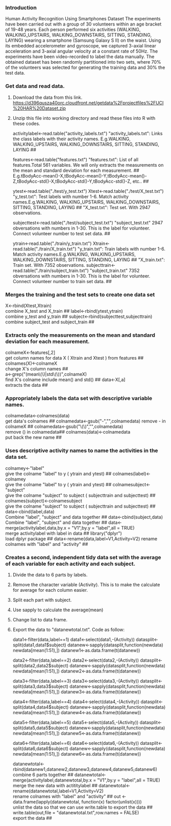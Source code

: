 ### Introduction

Human Activity Recognition Using Smartphones Dataset
The experiments have been carried out with a group of 30 volunteers within an age bracket of 19-48 years. 
Each person performed six activities (WALKING, WALKING_UPSTAIRS, WALKING_DOWNSTAIRS, SITTING, STANDING, LAYING) wearing a smartphone (Samsung Galaxy S II) on the waist. 
Using its embedded accelerometer and gyroscope, we captured 3-axial linear acceleration and 3-axial angular velocity at a constant rate of 50Hz. 
The experiments have been video-recorded to label the data manually. 
The obtained dataset has been randomly partitioned into two sets, where 70% of the volunteers was selected for generating the training data and 30% the test data. 

### Get data and read data.

1. Download the data from this link.
   https://d396qusza40orc.cloudfront.net/getdata%2Fprojectfiles%2FUCI%20HAR%20Dataset.zip

2. Unzip this file into working directory and read these files into R with these codes.
   
   activitylabel<-read.table("activity_labels.txt") 
   "activity_labels.txt": Links the class labels with their activity names. E.g.WALKING, WALKING_UPSTAIRS, WALKING_DOWNSTAIRS, SITTING, STANDING, LAYING ##
   
   features<-read.table("features.txt")
   "features.txt": List of all features.Total 561 variables. We will only extracts the measurements on the mean and standard deviation for each measurement. ## 
   E.g.tBodyAcc-mean()-X,tBodyAcc-mean()-Y,tBodyAcc-mean()-Z,tBodyAcc-std()-X,tBodyAcc-std()-Y,tBodyAcc-std()-Z, etc.. ##
   
   ytest<-read.table("./test/y_test.txt")
   Xtest<-read.table("./test/X_test.txt")
   "y_test.txt": Test labels with number 1-6. Match activity names.E.g.WALKING, WALKING_UPSTAIRS, WALKING_DOWNSTAIRS, SITTING, STANDING, LAYING ## 
   "X_test.txt": Test set. With 2947 observations.
   
   subjecttest<-read.table("./test/subject_test.txt")
   "subject_test.txt" 2947 obversations with numbers in 1-30. This is the label for volunteer. Connect volunteer number to test set data. ##  
   
   ytrain<-read.table("./train/y_train.txt")
   Xtrain<-read.table("./train/X_train.txt")
   "y_train.txt": Train labels with number 1-6. Match activity names.E.g.WALKING, WALKING_UPSTAIRS, WALKING_DOWNSTAIRS, SITTING, STANDING, LAYING ## 
   "X_train.txt": Train set. With 7352 observations.
   subjecttrain<-read.table("./train/subject_train.txt")
   "subject_train.txt"  7352 obversations with numbers in 1-30. This is the label for volunteer. Connect volunteer number to train set data. ## 

### Merges the training and the test sets to create one data set
   
   X<-rbind(Xtest,Xtrain)                   
   combine X_test and X_train ##
   label<-rbind(ytest,ytrain)               
   combine y_test and y_train ##
   subject<-rbind(subjecttest,subjecttrain) 
   combine subject_test and subject_train ##

### Extracts only the measurements on the mean and standard deviation for each measurement.

   colnameX<-features[,2]                           
   get column names for data X ( Xtrain and Xtest ) from features ##
   colnames(X)<-colnameX                            
   change X's column names ##   
   a<-grep("(mean\\(\\)|std\\(\\))",colnameX)       
   find X's colname include mean() and std() ## 
   data<-X[,a]                                      
   extracts the data ## 

### Appropriately labels the data set with descriptive variable names.
   
   colnamedata<-colnames(data)           
   get data's colnames ##
   colnamedata<-gsub("-","",colnamedata) 
   remove - in colnameX ##
   colnamedata<-gsub("\\(\\)","",colnamedata)  
   remove () in colnamedata##
   colnames(data)<-colnamedata          
   put back the new name ##
   

### Uses descriptive activity names to name the activities in the data set.

   colnamey<-"label"                      
   give the colname "label" to y ( ytrain and ytest) ##
   colnames(label)<-colnamey              
   give the colname "label" to y ( ytrain and ytest) ##
   colnamesubject<-"subject"              
   give the colname "subject" to subject ( subjecttrain and subjecttest) ##
   colnames(subject)<-colnamesubject      
   give the colname "subject" to subject ( subjecttrain and subjecttest) ##   
   data<-cbind(label,data)                
   Combine "label", "subject" and data together ##
   data<-cbind(subject,data)              
   Combine "label", "subject" and data together ##
   data<-merge(activitylabel,data,by.x = "V1",by.y = "label",all = TRUE)  
   merge activitylabel with label in data ##
   library("dplyr")                       
   load dplyr package ## 
   data<-rename(data,label=V1,Activity=V2)
   rename colnames with "label" and "activity" ## 

### Creates a second, independent tidy data set with the average of each variable for each activity and each subject. 

1. Divide the data to 6 parts by labels.
2. Remove the character variable (Activity). This is to make the calculate for average for each column easier.    
3. Split each part with subject.
4. Use sapply to calculate the average(mean)
5. Change list to data frame. 
6. Export the data to "datanewtotal.txt". Code as follow:

   data1<-filter(data,label==1)
   data1<-select(data1,-(Activity))
   datasplit<-split(data1,data1$subject)
   datanew<-sapply(datasplit,function(newdata) newdata[mean(1:51),]) 
   datanew1<-as.data.frame(t(datanew))

   data2<-filter(data,label==2)
   data2<-select(data2,-(Activity))
   datasplit<-split(data2,data2$subject)
   datanew<-sapply(datasplit,function(newdata) newdata[mean(1:51),]) 
   datanew2<-as.data.frame(t(datanew))

   data3<-filter(data,label==3)
   data3<-select(data3,-(Activity))
   datasplit<-split(data3,data3$subject)
   datanew<-sapply(datasplit,function(newdata) newdata[mean(1:51),]) 
   datanew3<-as.data.frame(t(datanew))

   data4<-filter(data,label==4)
   data4<-select(data4,-(Activity))
   datasplit<-split(data4,data4$subject)
   datanew<-sapply(datasplit,function(newdata) newdata[mean(1:51),]) 
   datanew4<-as.data.frame(t(datanew))

   data5<-filter(data,label==5)
   data5<-select(data5,-(Activity))
   datasplit<-split(data5,data5$subject)
   datanew<-sapply(datasplit,function(newdata) newdata[mean(1:51),]) 
   datanew5<-as.data.frame(t(datanew))

   data6<-filter(data,label==6)
   data6<-select(data6,-(Activity))
   datasplit<-split(data6,data6$subject)
   datanew<-sapply(datasplit,function(newdata) newdata[mean(1:51),]) 
   datanew6<-as.data.frame(t(datanew))

   datanewtotal<-rbind(datanew1,datanew2,datanew3,datanew4,datanew5,datanew6)              
   combine 6 parts together ##
   datanewtotal<-merge(activitylabel,datanewtotal,by.x = "V1",by.y = "label",all = TRUE)   
   merge the new data with actititylabel ##
   datanewtotal<-rename(datanewtotal,label=V1,Activity=V2)                                 
   rename colnames with "label" and "activity" ## 
   out <- data.frame(lapply(datanewtotal, function(x) factor(unlist(x))))                  
   unlist the data so that we can use write.table to export the data ## 
   write.table(out,file = "datanewtotal.txt",row.names = FALSE)                            
   export the data ##


